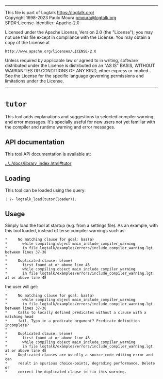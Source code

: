________________________________________________________________________

This file is part of Logtalk <https://logtalk.org/>  
Copyright 1998-2023 Paulo Moura <pmoura@logtalk.org>  
SPDX-License-Identifier: Apache-2.0

Licensed under the Apache License, Version 2.0 (the "License");
you may not use this file except in compliance with the License.
You may obtain a copy of the License at

    http://www.apache.org/licenses/LICENSE-2.0

Unless required by applicable law or agreed to in writing, software
distributed under the License is distributed on an "AS IS" BASIS,
WITHOUT WARRANTIES OR CONDITIONS OF ANY KIND, either express or implied.
See the License for the specific language governing permissions and
limitations under the License.
________________________________________________________________________


`tutor`
=======

This tool adds explanations and suggestions to selected compiler warning
and error messages. It's specially useful for new users not yet familiar
with the compiler and runtime warning and error messages.


API documentation
-----------------

This tool API documentation is available at:

[../../docs/library_index.html#tutor](../../docs/library_index.html#tutor)


Loading
-------

This tool can be loaded using the query:

	| ?- logtalk_load(tutor(loader)).


Usage
-----

Simply load the tool at startup (e.g. from a settings file). As an example,
with this tool loaded, instead of terse compiler warnings such as:

	*     No matching clause for goal: baz(a)
	*       while compiling object main_include_compiler_warning
	*       in file logtalk/examples/errors/include_compiler_warning.lgt between lines 37-38
	*     
	*     Duplicated clause: b(one)
	*       first found at or above line 45
	*       while compiling object main_include_compiler_warning
	*       in file logtalk/examples/errors/include_compiler_warning.lgt at or above line 48

the user will get:

	*     No matching clause for goal: baz(a)
	*       while compiling object main_include_compiler_warning
	*       in file logtalk/examples/errors/include_compiler_warning.lgt between lines 37-38
	*     Calls to locally defined predicates without a clause with a matching head
	*     fail. Typo in a predicate argument? Predicate definition incomplete?
	*     
	*     Duplicated clause: b(one)
	*       first found at or above line 45
	*       while compiling object main_include_compiler_warning
	*       in file logtalk/examples/errors/include_compiler_warning.lgt at or above line 48
	*     Duplicated clauses are usually a source code editing error and can
	*     result in spurious choice-points, degrading performance. Delete or
	*     correct the duplicated clause to fix this warning.
